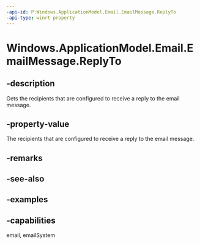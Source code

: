```yaml
---
-api-id: P:Windows.ApplicationModel.Email.EmailMessage.ReplyTo
-api-type: winrt property
---
```


<!-- Property syntax.
public IVector<EmailRecipient> ReplyTo { get; }
-->

# Windows.ApplicationModel.Email.EmailMessage.ReplyTo

## -description
Gets the recipients that are configured to receive a reply to the email message.

## -property-value
The recipients that are configured to receive a reply to the email message.

## -remarks

## -see-also

## -examples

## -capabilities
email, emailSystem

